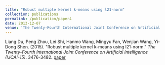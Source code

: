 ```yaml
---
title: "Robust multiple kernel k-means using l21-norm"
collection: publications
permalink: /publication/paper4
date: 2013-12-07
venue: 'The Twenty-Fourth International Joint Conference on Artificial Intelligence (IJCAI-15)'
---
```

Liang Du, Peng Zhou, Lei Shi, Hanmo Wang, Mingyu Fan, Wenjian Wang, Yi-Dong Shen. (2015). &quot;Robust multiple kernel k-means using l21-norm.&quot; <i>The Twenty-Fourth International Joint Conference on Artificial Intelligence (IJCAI-15)</i>. 3476-3482. [paper](http://Doctor-Nobody.github.io/papers/IJCAI2015-489.pdf)